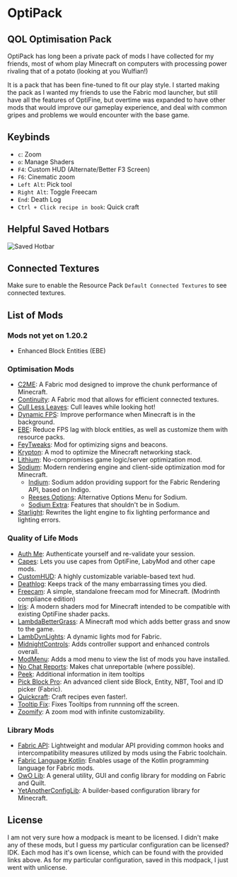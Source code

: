 # OptiPack
## QOL Optimisation Pack

OptiPack has long been a private pack of mods I have collected for my friends, most of whom play Minecraft on computers with processing power rivaling that of a potato (looking at you Wulfian!)

It is a pack that has been fine-tuned to fit our play style. I started making the pack as I wanted my friends to use the Fabric mod launcher, but still have all the features of OptiFine, but overtime was expanded to have other mods that would improve our gameplay experience, and deal with common gripes and problems we would encounter with the base game.

## Keybinds
- `c`: Zoom
- `o`: Manage Shaders
- `F4`: Custom HUD (Alternate/Better F3 Screen)
- `F6`: Cinematic zoom
- `Left Alt`: Pick tool
- `Right Alt`: Toggle Freecam
- `End`: Death Log
- `Ctrl + Click recipe in book`: Quick craft

## Helpful Saved Hotbars
![Saved Hotbar](https://i.imgur.com/qB9sy95.png)

## Connected Textures
Make sure to enable the Resource Pack `Default Connected Textures` to see connected textures.

## List of Mods
### Mods not yet on 1.20.2
- Enhanced Block Entities (EBE)

### Optimisation Mods
- [C2ME](https://modrinth.com/mod/c2me-fabric): A Fabric mod designed to improve the chunk performance of Minecraft.
- [Continuity](https://modrinth.com/mod/continuity): A Fabric mod that allows for efficient connected textures.
- [Cull Less Leaves](https://modrinth.com/mod/cull-less-leaves): Cull leaves while looking hot!
- [Dynamic FPS](https://modrinth.com/mod/dynamic-fps): Improve performance when Minecraft is in the background.
- [EBE](https://modrinth.com/mod/ebe): Reduce FPS lag with block entities, as well as customize them with resource packs.
- [FeyTweaks](https://modrinth.com/mod/feytweaks): Mod for optimizing signs and beacons.
- [Krypton](https://modrinth.com/mod/krypton): A mod to optimize the Minecraft networking stack.
- [Lithium](https://modrinth.com/mod/lithium): No-compromises game logic/server optimization mod.
- [Sodium](https://modrinth.com/mod/sodium): Modern rendering engine and client-side optimization mod for Minecraft.
  - [Indium](https://modrinth.com/mod/indium): Sodium addon providing support for the Fabric Rendering API, based on Indigo.
  - [Reeses Options](https://modrinth.com/mod/reeses-sodium-options): Alternative Options Menu for Sodium.
  - [Sodium Extra](https://modrinth.com/mod/sodium-extra): Features that shouldn't be in Sodium.
- [Starlight](https://modrinth.com/mod/starlight): Rewrites the light engine to fix lighting performance and lighting errors.

### Quality of Life Mods
- [Auth Me](https://modrinth.com/mod/auth-me): Authenticate yourself and re-validate your session.
- [Capes](https://modrinth.com/mod/capes): Lets you use capes from OptiFine, LabyMod and other cape mods.
- [CustomHUD](https://modrinth.com/mod/customhud): A highly customizable variable-based text hud.
- [Deathlog](https://modrinth.com/mod/deathlog): Keeps track of the many embarrassing times you died.
- [Freecam](https://modrinth.com/mod/freecam): A simple, standalone freecam mod for Minecraft. (Modrinth compliance edition)
- [Iris](https://modrinth.com/mod/iris): A modern shaders mod for Minecraft intended to be compatible with existing OptiFine shader packs.
- [LambdaBetterGrass](https://modrinth.com/mod/lambdabettergrass): A Minecraft mod which adds better grass and snow to the game.
- [LambDynLights](https://modrinth.com/mod/lambdynamiclights): A dynamic lights mod for Fabric.
- [MidnightControls](https://modrinth.com/mod/midnightcontrols): Adds controller support and enhanced controls overall.
- [ModMenu](https://modrinth.com/mod/modmenu): Adds a mod menu to view the list of mods you have installed.
- [No Chat Reports](https://modrinth.com/mod/no-chat-reports): Makes chat unreportable (where possible).
- [Peek](https://modrinth.com/mod/peek): Additional information in item tooltips
- [Pick Block Pro](https://modrinth.com/mod/pick-block-pro): An advanced client side Block, Entity, NBT, Tool and ID picker (Fabric).
- [Quickcraft](https://modrinth.com/mod/quickcraft): Craft recipes even faster!.
- [Tooltip Fix](https://modrinth.com/mod/tooltipfix): Fixes Tooltips from runnning off the screen.
- [Zoomify](https://modrinth.com/mod/zoomify): A zoom mod with infinite customizability.

### Library Mods
- [Fabric API](https://modrinth.com/mod/fabric-api): Lightweight and modular API providing common hooks and intercompatibility measures utilized by mods using the Fabric toolchain.
- [Fabric Language Kotlin](https://modrinth.com/mod/fabric-language-kotlin): Enables usage of the Kotlin programming language for Fabric mods.
- [OwO Lib](https://modrinth.com/mod/owo-lib): A general utility, GUI and config library for modding on Fabric and Quilt.
- [YetAnotherConfigLib](https://modrinth.com/mod/yacl): A builder-based configuration library for Minecraft.

## License
I am not very sure how a modpack is meant to be licensed. I didn't make any of these mods, but I guess my particular configuration can be licensed? IDK. Each mod has it's own license, which can be found with the provided links above. As for my particular configuration, saved in this modpack, I just went with unlicense.
